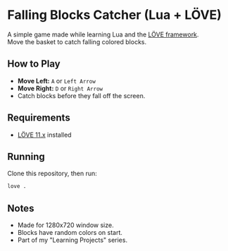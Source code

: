 # Falling Blocks Catcher (Lua + LÖVE)

A simple game made while learning Lua and the [LÖVE framework](https://love2d.org/).  
Move the basket to catch falling colored blocks.

## How to Play
- **Move Left:** `A` or `Left Arrow`
- **Move Right:** `D` or `Right Arrow`
- Catch blocks before they fall off the screen.

## Requirements
- [LÖVE 11.x](https://love2d.org/) installed

## Running
Clone this repository, then run:
```bash
love .
```

## Notes

* Made for 1280x720 window size.
* Blocks have random colors on start.
* Part of my "Learning Projects" series.
